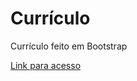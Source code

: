 # Currículo
Currículo feito em Bootstrap

[Link para acesso](https://heitorfreitasferreira.github.io/)
